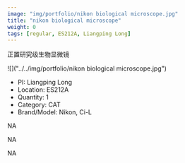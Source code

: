 ```yaml
---
image: "img/portfolio/nikon biological microscope.jpg"
title: "nikon biological microscope"
weight: 0
tags: [regular, ES212A, Liangping Long]
---
```


正置研究级生物显微镜

<!--more-->

![]("../../img/portfolio/nikon biological microscope.jpg")

- PI: Liangping Long
- Location: ES212A
- Quantity: 1
- Category: CAT
- Brand/Model: Nikon, Ci-L

NA

NA

NA
